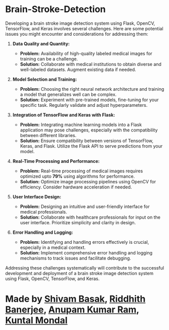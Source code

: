 # Brain-Stroke-Detection
Developing a brain stroke image detection system using Flask, OpenCV, TensorFlow, and Keras involves several challenges. Here are some potential issues you might encounter and considerations for addressing them:

1. **Data Quality and Quantity:**
   - **Problem:** Availability of high-quality labeled medical images for training can be a challenge.
   - **Solution:** Collaborate with medical institutions to obtain diverse and well-labeled datasets. Augment existing data if needed.

2. **Model Selection and Training:**
   - **Problem:** Choosing the right neural network architecture and training a model that generalizes well can be complex.
   - **Solution:** Experiment with pre-trained models, fine-tuning for your specific task. Regularly validate and adjust hyperparameters.

3. **Integration of TensorFlow and Keras with Flask:**
   - **Problem:** Integrating machine learning models into a Flask application may pose challenges, especially with the compatibility between different libraries.
   - **Solution:** Ensure compatibility between versions of TensorFlow, Keras, and Flask. Utilize the Flask API to serve predictions from your model.

4. **Real-Time Processing and Performance:**
   - **Problem:** Real-time processing of medical images requires optimized upto **79%** using algorithms for performance.
   - **Solution:** Optimize image processing pipelines using OpenCV for efficiency. Consider hardware acceleration if needed.


5. **User Interface Design:**
   - **Problem:** Designing an intuitive and user-friendly interface for medical professionals.
   - **Solution:** Collaborate with healthcare professionals for input on the user interface. Prioritize simplicity and clarity in design.

6. **Error Handling and Logging:**
   - **Problem:** Identifying and handling errors effectively is crucial, especially in a medical context.
   - **Solution:** Implement comprehensive error handling and logging mechanisms to track issues and facilitate debugging.



Addressing these challenges systematically will contribute to the successful development and deployment of a brain stroke image detection system using Flask, OpenCV, TensorFlow, and Keras.


# Made by [Shivam Basak](https://port-folio-git-main-shivambasak.vercel.app/), [Riddhith Banerjee](https://www.linkedin.com/in/banerjeeriddhith/), [Anupam Kumar Ram](https://),  [Kuntal Mondal](https://)

